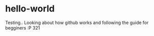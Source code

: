 # hello-world
Testing..
Looking about how github works and following the guide for begginers :P
321
